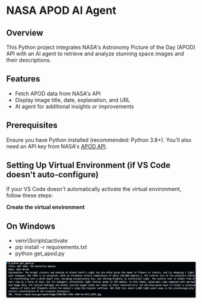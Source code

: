 # NASA APOD AI Agent

## Overview
This Python project integrates NASA's Astronomy Picture of the Day (APOD) API with an AI agent to retrieve and analyze stunning space images and their descriptions.

## Features
- Fetch APOD data from NASA's API
- Display image title, date, explanation, and URL
- AI agent for additional insights or improvements

## Prerequisites
Ensure you have Python installed (recommended: Python 3.8+). You'll also need an API key from NASA's [APOD API](https://api.nasa.gov).


## Setting Up Virtual Environment (if VS Code doesn't auto-configure)

If your VS Code doesn't automatically activate the virtual environment, follow these steps:

**Create the virtual environment**
## On Windows
- venv\Scripts\activate
- pip install -r requirements.txt
- python get_apod.py

![APOD Example](get_apod.png)
